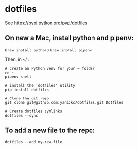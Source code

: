 # dotfiles

See https://pypi.python.org/pypi/dotfiles

## On new a Mac, install python and pipenv:
`brew install python3`
`brew install pipenv`

Then, in ~/ :

```
# create an Python venv for your ~ folder
cd ~
pipenv shell

# install the 'dotfiles' utility
pip install dotfiles

# Clone the git repo
git clone git@github.com:yanickc/dotfiles.git Dotfiles

# Create dotfiles symlinks
dotfiles --sync
```

## To add a new file to the repo: 
```
dotfiles --add my-new-file
```

